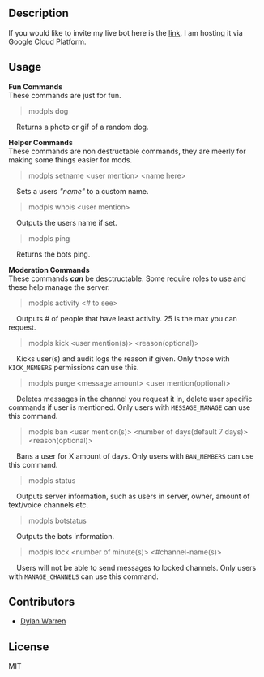 ## Description

If you would like to invite my live bot here is the [link](https://discordapp.com/oauth2/authorize?client_id=342815158688808961&scope=bot&permissions=8). I am hosting it via Google Cloud Platform.

## Usage
**Fun Commands** <br>
These commands are just for fun.

> modpls dog <br>

&nbsp;&nbsp;&nbsp;&nbsp;Returns a photo or gif of a random dog.


**Helper Commands** <br>
These commands are non destructable commands, they are meerly for making some things easier for mods.

> modpls setname \<user mention> \<name here> <br>
  
&nbsp;&nbsp;&nbsp;&nbsp;Sets a users _"name"_ to a custom name.<br>
> modpls whois \<user mention> <br>
  
&nbsp;&nbsp;&nbsp;&nbsp;Outputs the users name if set. <br>
> modpls ping
  
&nbsp;&nbsp;&nbsp;&nbsp;Returns the bots ping.
  
  
**Moderation Commands** <br>
These commands **_can_** be desctructable. Some require roles to use and these help manage the server.

> modpls activity <# to see> <br>
  
&nbsp;&nbsp;&nbsp;&nbsp;Outputs # of people that have least activity. 25 is the max you can request. <br>
> modpls kick \<user mention(s)> \<reason(optional)> <br>
  
&nbsp;&nbsp;&nbsp;&nbsp;Kicks user(s) and audit logs the reason if given. Only those with `KICK_MEMBERS` permissions can use this. <br>
> modpls purge \<message amount> \<user mention(optional)> <br>

&nbsp;&nbsp;&nbsp;&nbsp;Deletes messages in the channel you request it in, delete user specific commands if user is mentioned. Only users with `MESSAGE_MANAGE` can use this command.

> modpls ban  <user mention(s)> <number of days(default 7 days)> <reason(optional)>

&nbsp;&nbsp;&nbsp;&nbsp;Bans a user for X amount of days. Only users with `BAN_MEMBERS` can use this command.

> modpls status

&nbsp;&nbsp;&nbsp;&nbsp;Outputs server information, such as users in server, owner, amount of text/voice channels etc.

> modpls botstatus

&nbsp;&nbsp;&nbsp;&nbsp;Outputs the bots information.

> modpls lock <number of minute(s)> <#channel-name(s)>

&nbsp;&nbsp;&nbsp;&nbsp;Users will not be able to send messages to locked channels. Only users with `MANAGE_CHANNELS` can use this command.

## Contributors

- [Dylan Warren](https://github.com/Uhuh)

## License

MIT
